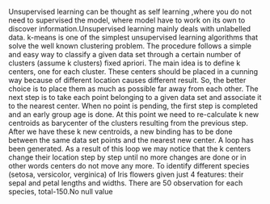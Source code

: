 Unsupervised learning can be thought as self learning ,where you do not need to supervised the model, where model have to work on its own to discover information.Unsupervised learning mainly deals with unlabelled data.
k-means is one of the simplest unsupervised learning algorithms that solve the well known clustering problem. The procedure follows a simple and easy way to classify a given data set through a certain number of clusters (assume k clusters) fixed apriori.
The main idea is to define k centers, one for each cluster. These centers should be placed in a cunning way because of different location causes different result. So, the better choice is to place them as much as possible far away from each other. The next step is to take each point belonging to a given data set and associate it to the nearest center. When no point is pending, the first step is completed and an early group age is done. At this point we need to re-calculate k new centroids as barycenter of the clusters resulting from the previous step. After we have these k new centroids, a new binding has to be done between the same data set points and the nearest new center. A loop has been generated. As a result of this loop we may notice that the k centers change their location step by step until no more changes are done or in other words centers do not move any more.
To identify different species (setosa, versicolor, verginica) of Iris flowers given just 4 features: their sepal and petal lengths and widths. There are 50 observation for each species, total-150.No null value

